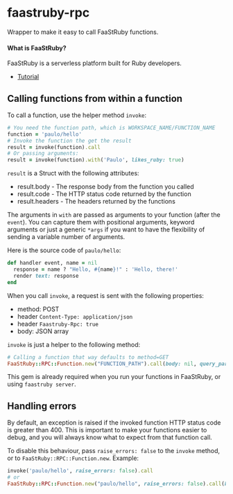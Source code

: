 # faastruby-rpc

Wrapper to make it easy to call FaaStRuby functions.

#### What is FaaStRuby?
FaaStRuby is a serverless platform built for Ruby developers.

* [Tutorial](https://faastruby.io/tutorial.html)

## Calling functions from within a function

To call a function, use the helper method `invoke`:

```ruby
# You need the function path, which is WORKSPACE_NAME/FUNCTION_NAME
function = 'paulo/hello'
# Invoke the function the get the result
result = invoke(function).call
# Or passing arguments:
result = invoke(function).with('Paulo', likes_ruby: true)
```

`result` is a Struct with the following attributes:
* result.body - The response body from the function you called
* result.code - The HTTP status code returned by the function
* result.headers - The headers returned by the functions

The arguments in `with` are passed as arguments to your function (after the `event`). You can capture them with positional arguments, keyword arguments or just a generic `*args` if you want to have the flexibility of sending a variable number of arguments.

Here is the source code of `paulo/hello`:

```ruby
def handler event, name = nil
  response = name ? "Hello, #{name}!" : 'Hello, there!'
  render text: response
end
```

When you call `invoke`, a request is sent with the following properties:
* method: POST
* header `Content-Type: application/json`
* header `Faastruby-Rpc: true`
* body: JSON array

`invoke` is just a helper to the following method:
```ruby
# Calling a function that way defaults to method=GET
FaaStRuby::RPC::Function.new("FUNCTION_PATH").call(body: nil, query_params: {}, headers: {}, method: 'get')
```

This gem is already required when you run your functions in FaaStRuby, or using `faastruby server`.

## Handling errors

By default, an exception is raised if the invoked function HTTP status code is greater than 400. This is important to make your functions easier to debug, and you will always know what to expect from that function call.

To disable this behaviour, pass `raise_errors: false` to the `invoke` method, or to `FaaStRuby::RPC::Function.new`. Example:

```ruby
invoke('paulo/hello', raise_errors: false).call
# or
FaaStRuby::RPC::Function.new("paulo/hello", raise_errors: false).call(body: nil)
```
